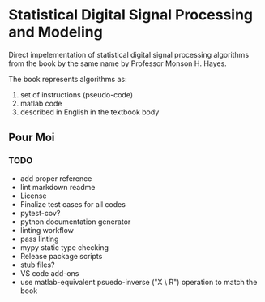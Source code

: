 # Statistical Digital Signal Processing and Modeling

Direct impelementation of statistical digital signal processing algorithms from the book by the same name by Professor Monson H. Hayes.

The book represents algorithms as:

1. set of instructions (pseudo-code)
1. matlab code
1. described in English in the textbook body

## Pour Moi

### TODO

- add proper reference
- lint markdown readme
- License
- Finalize test cases for all codes
- pytest-cov?
- python documentation generator
- linting workflow
- pass linting
- mypy static type checking
- Release package scripts
- stub files?
- VS code add-ons
- use matlab-equivalent psuedo-inverse ("X \ R") operation to match the book
